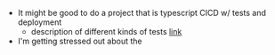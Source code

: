 - It might be good to do a project that is typescript CICD w/ tests and deployment
	- description of different kinds of tests [link](https://stackoverflow.com/a/859592)
- I'm getting stressed out about the